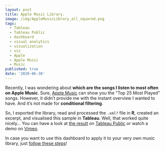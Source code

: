 ```yaml
---
layout: post
title: Apple Music Library.
image: /img/AppleMusicLibrary_all_squared.png
tags:
  - Tableau
  - Tableau Public
  - dashboard
  - visual analytics
  - visualization
  - viz
  - Apple
  - Apple Music
  - Music
published: true
date: '2020-06-30'
---
```

Recently, I was wondering about **which are the songs I listen to most often on Apple Music**. Sure, [Apple Music](https://www.apple.com/chde/music/) can show you the "Top 25 Most Played" songs. However, it didn’t provide me with the instant overview I wanted to have. And it’s not made for **conditional filtering**.

So, I exported the library, read and processed the `.xml?` file in **R**, created an excerpt, and visualised this sample in **Tableau**. Well, that worked quite nicely… You can have a look at [the result](https://public.tableau.com/profile/thomas.massie#!/vizhome/AppleMusicLibrary/APPLEMUSICMEDIATHEK) on [Tableau Public](https://public.tableau.com/) or watch a demo on [Vimeo](https://vimeo.com/427384435).

In case you want to use this dashboard to apply it to your very own music library, just [follow these steps](https://thomassie.me/AppleMusic/)!